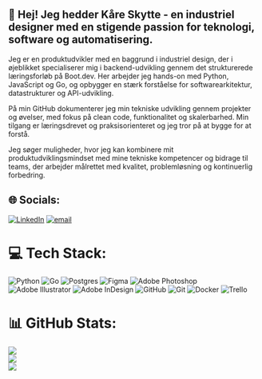 ## 👋 Hej! Jeg hedder Kåre Skytte - en industriel designer med en stigende passion for teknologi, software og automatisering.

Jeg er en produktudvikler med en baggrund i industriel design, der i øjeblikket specialiserer mig i backend-udvikling gennem det strukturerede læringsforløb på Boot.dev. Her arbejder jeg hands-on med Python, JavaScript og Go, og opbygger en stærk forståelse for softwarearkitektur, datastrukturer og API-udvikling.<br/>

På min GitHub dokumenterer jeg min tekniske udvikling gennem projekter og øvelser, med fokus på clean code, funktionalitet og skalerbarhed. Min tilgang er læringsdrevet og praksisorienteret og jeg tror på at bygge for at forstå.<br/>

Jeg søger muligheder, hvor jeg kan kombinere mit produktudviklingsmindset med mine tekniske kompetencer og bidrage til teams, der arbejder målrettet med kvalitet, problemløsning og kontinuerlig forbedring.<br/>



## 🌐 Socials:
[![LinkedIn](https://img.shields.io/badge/LinkedIn-%230077B5.svg?logo=linkedin&logoColor=white)](https://linkedin.com/in/kaareskytte) [![email](https://img.shields.io/badge/Email-D14836?logo=gmail&logoColor=white)](mailto:kaareskytte1431@gmail.com) 

# 💻 Tech Stack:
![Python](https://img.shields.io/badge/python-3670A0?style=for-the-badge&logo=python&logoColor=ffdd54) ![Go](https://img.shields.io/badge/go-%2300ADD8.svg?style=for-the-badge&logo=go&logoColor=white) ![Postgres](https://img.shields.io/badge/postgres-%23316192.svg?style=for-the-badge&logo=postgresql&logoColor=white) ![Figma](https://img.shields.io/badge/figma-%23F24E1E.svg?style=for-the-badge&logo=figma&logoColor=white) ![Adobe Photoshop](https://img.shields.io/badge/adobe%20photoshop-%2331A8FF.svg?style=for-the-badge&logo=adobe%20photoshop&logoColor=white) ![Adobe Illustrator](https://img.shields.io/badge/adobe%20illustrator-%23FF9A00.svg?style=for-the-badge&logo=adobe%20illustrator&logoColor=white) ![Adobe InDesign](https://img.shields.io/badge/Adobe%20InDesign-49021F?style=for-the-badge&logo=adobeindesign&logoColor=FF3366) ![GitHub](https://img.shields.io/badge/github-%23121011.svg?style=for-the-badge&logo=github&logoColor=white) ![Git](https://img.shields.io/badge/git-%23F05033.svg?style=for-the-badge&logo=git&logoColor=white) ![Docker](https://img.shields.io/badge/docker-%230db7ed.svg?style=for-the-badge&logo=docker&logoColor=white) ![Trello](https://img.shields.io/badge/Trello-%23026AA7.svg?style=for-the-badge&logo=Trello&logoColor=white)
# 📊 GitHub Stats:
![](https://github-readme-stats.vercel.app/api?username=KaareSkytte&theme=gruvbox&hide_border=false&include_all_commits=false&count_private=false)<br/>
![](https://nirzak-streak-stats.vercel.app/?user=KaareSkytte&theme=gruvbox&hide_border=false)<br/>
![](https://github-readme-stats.vercel.app/api/top-langs/?username=KaareSkytte&theme=gruvbox&hide_border=false&include_all_commits=false&count_private=false&layout=compact)

<!-- Proudly created with GPRM ( https://gprm.itsvg.in ) -->
